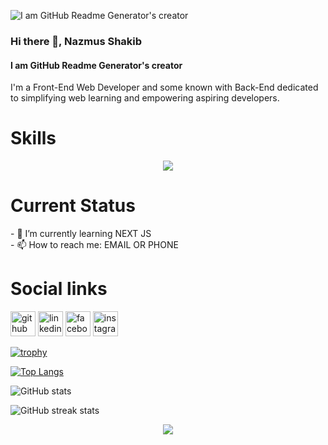 ![I am GitHub Readme Generator's creator](https://media.licdn.com/dms/image/D5616AQEI3OeRhpjMaQ/profile-displaybackgroundimage-shrink_350_1400/0/1702125426463?e=1707350400&v=beta&t=3g3NVhBEWel-uvyty2pnV8zcld7j7-yv6hOJ0VvD5lY)

### Hi there 👋, Nazmus Shakib
#### I am GitHub Readme Generator's creator

I'm a Front-End Web Developer and some known with Back-End dedicated to simplifying web learning and empowering aspiring developers.

<h1>Skills</h1>
<p align="center">
  <a href="https://skillicons.dev">
    <img src="https://skillicons.dev/icons?i=html,css,tailwind,firebase,js,react,vite,nodejs,mongodb,express,vscode" />
  </a>
</p>

<h1>Current Status</h1>
- 🌱 I’m currently learning NEXT JS <br/>
- 📫 How to reach me: EMAIL OR  PHONE 

<h1>Social links</h1>

[<img src='https://cdn.jsdelivr.net/npm/simple-icons@3.0.1/icons/github.svg' alt='github' height='40'>](https://github.com/Najmus73)  [<img src='https://cdn.jsdelivr.net/npm/simple-icons@3.0.1/icons/linkedin.svg' alt='linkedin' height='40'>](https://www.linkedin.com/in/https://www.linkedin.com/in/najmus-shakib-879734b7/)  [<img src='https://cdn.jsdelivr.net/npm/simple-icons@3.0.1/icons/facebook.svg' alt='facebook' height='40'>](https://www.facebook.com/https://www.facebook.com/NajmusShakib2/)  [<img src='https://cdn.jsdelivr.net/npm/simple-icons@3.0.1/icons/instagram.svg' alt='instagram' height='40'>](https://www.instagram.com/https://www.instagram.com/najmus73//)  

[![trophy](https://github-profile-trophy.vercel.app/?username=Najmus73)](https://github.com/ryo-ma/github-profile-trophy)

[![Top Langs](https://github-readme-stats.vercel.app/api/top-langs/?username=Najmus73)](https://github.com/anuraghazra/github-readme-stats)

![GitHub stats](https://github-readme-stats.vercel.app/api?username=Najmus73&show_icons=true)  

![GitHub streak stats](https://streak-stats.demolab.com/?user=Najmus73)  
<p align="center">
    <img src="https://streak-stats.demolab.com/?user=Najmus73" />
</p>



